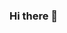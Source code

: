 ### Hi there 👋

<!--
**juan-ivan-NV/juan-ivan-NV** is a ✨ _special_ ✨ repository because its `README.md` (this file) appears on your GitHub profile.


https://drive.google.com/file/d/1g-kZlfG-yUoKb-hhVoFwPYVimhWFgetS/view?usp=sharing


Here are some ideas to get you started:

- 🔭 I’m currently working on time series for cryptocurrencies
- 🌱 I’m currently learning Selenium (Python)
- 👯 I’m looking to collaborate on intelligent and autonomous systems
- 🤔 I’m looking for help with ...
- 💬 Ask me about ...
- 📫 How to reach me: ...
- 😄 Pronouns: ...
- ⚡ Fun fact: ...
-->
